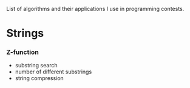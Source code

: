 List of algorithms and their applications I use in programming contests.
# Strings
### Z-function
- substring search
- number of different substrings
- string compression
